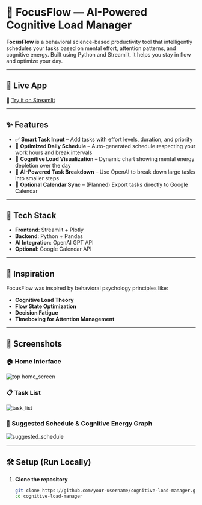 # 🧠 FocusFlow — AI-Powered Cognitive Load Manager

**FocusFlow** is a behavioral science-based productivity tool that intelligently schedules your tasks based on mental effort, attention patterns, and cognitive energy. Built using Python and Streamlit, it helps you stay in flow and optimize your day.

---

## 🚀 Live App

🔗 [Try it on Streamlit](https://cognitive-load-manager-at2kmiyg2d25e9dptmuqyx.streamlit.app/)

---

## ✨ Features

- ✅ **Smart Task Input** – Add tasks with effort levels, duration, and priority
- 📅 **Optimized Daily Schedule** – Auto-generated schedule respecting your work hours and break intervals
- 🔋 **Cognitive Load Visualization** – Dynamic chart showing mental energy depletion over the day
- 🤖 **AI-Powered Task Breakdown** – Use OpenAI to break down large tasks into smaller steps
- 🔄 **Optional Calendar Sync** – (Planned) Export tasks directly to Google Calendar

---

## 🧪 Tech Stack

- **Frontend**: Streamlit + Plotly
- **Backend**: Python + Pandas
- **AI Integration**: OpenAI GPT API
- **Optional**: Google Calendar API

---

## 🧠 Inspiration

FocusFlow was inspired by behavioral psychology principles like:

- **Cognitive Load Theory**
- **Flow State Optimization**
- **Decision Fatigue**
- **Timeboxing for Attention Management**

---

## 📸 Screenshots

### 🏠 Home Interface
![top home_screen](https://github.com/user-attachments/assets/f413d07c-538f-4942-afb3-3dd8ee47011a)

### 📋 Task List
![task_list](https://github.com/user-attachments/assets/18c6c5e4-6d66-4e11-b3e4-fab771c09644)

### 📆 Suggested Schedule & Cognitive Energy Graph
![suggested_schedule](https://github.com/user-attachments/assets/1e70d049-cdd6-4d8c-94cd-c974f1b0a9b6)

---

## 🛠️ Setup (Run Locally)

1. **Clone the repository**
   ```bash
   git clone https://github.com/your-username/cognitive-load-manager.git
   cd cognitive-load-manager
